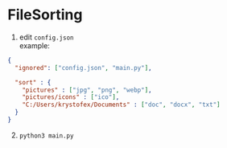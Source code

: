 # FileSorting

1. edit ```config.json```\
example: 
```json
{
  "ignored": ["config.json", "main.py"],

  "sort" : {
    "pictures" : ["jpg", "png", "webp"],
    "pictures/icons" : ["ico"],
    "C:/Users/krystofex/Documents" : ["doc", "docx", "txt"]
  }
}
```
2. ```python3 main.py```
